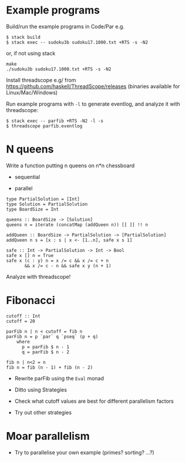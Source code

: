 # Example programs

Build/run the example programs in Code/Par e.g.

```
$ stack build
$ stack exec -- sudoku3b sudoku17.1000.txt +RTS -s -N2
```

or, if not using stack

```
make
./sudoku3b sudoku17.1000.txt +RTS -s -N2
```

Install threadscope e.g/ from https://github.com/haskell/ThreadScope/releases
(binaries available for Linux/Mac/Windows)

Run example programs with `-l` to generate eventlog, and analyze it with threadscope:

```
$ stack exec -- parfib +RTS -N2 -l -s
$ threadscope parfib.eventlog
```

# N queens

Write a function putting n queens on n*n chessboard

* sequential

* parallel

~~~~ {.haskell}
type PartialSolution = [Int]
type Solution = PartialSolution
type BoardSize = Int

queens :: BoardSize -> [Solution]
queens n = iterate (concatMap (addQueen n)) [[ ]] !! n

addQueen :: BoardSize -> PartialSolution -> [PartialSolution]
addQueen n s = [x : s | x <- [1..n], safe x s 1]

safe :: Int -> PartialSolution -> Int -> Bool
safe x [] n = True
safe x (c : y) n = x /= c && x /= c + n 
       && x /= c - n && safe x y (n + 1)
~~~~

Analyze with threadscope!

# Fibonacci

~~~~ {.haskell}
cutoff :: Int
cutoff = 20

parFib n | n < cutoff = fib n
parFib n = p `par` q `pseq` (p + q)
    where
      p = parFib $ n - 1
      q = parFib $ n - 2

fib n | n<2 = n
fib n = fib (n - 1) + fib (n - 2)
~~~~

* Rewrite parFib using the `Eval` monad

* Ditto using Strategies

* Check what cutoff values are best for different parallelism factors

* Try out other strategies


# Moar parallelism

* Try to parallelise your own example (primes? sorting? ...?)